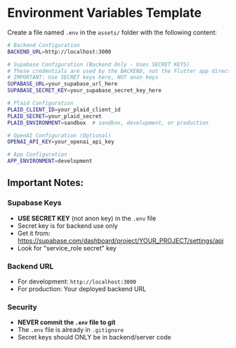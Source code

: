 # Environment Variables Template

Create a file named `.env` in the `assets/` folder with the following content:

```bash
# Backend Configuration
BACKEND_URL=http://localhost:3000

# Supabase Configuration (Backend Only - Uses SECRET KEYS)
# These credentials are used by the BACKEND, not the Flutter app directly
# IMPORTANT: Use SECRET keys here, NOT anon keys
SUPABASE_URL=your_supabase_url_here
SUPABASE_SECRET_KEY=your_supabase_secret_key_here

# Plaid Configuration
PLAID_CLIENT_ID=your_plaid_client_id
PLAID_SECRET=your_plaid_secret
PLAID_ENVIRONMENT=sandbox  # sandbox, development, or production

# OpenAI Configuration (Optional)
OPENAI_API_KEY=your_openai_api_key

# App Configuration
APP_ENVIRONMENT=development
```

## Important Notes:

### Supabase Keys
- **USE SECRET KEY** (not anon key) in the `.env` file
- Secret key is for backend use only
- Get it from: https://supabase.com/dashboard/project/YOUR_PROJECT/settings/api
- Look for "service_role secret" key

### Backend URL
- For development: `http://localhost:3000`
- For production: Your deployed backend URL

### Security
- **NEVER commit the `.env` file to git**
- The `.env` file is already in `.gitignore`
- Secret keys should ONLY be in backend/server code

